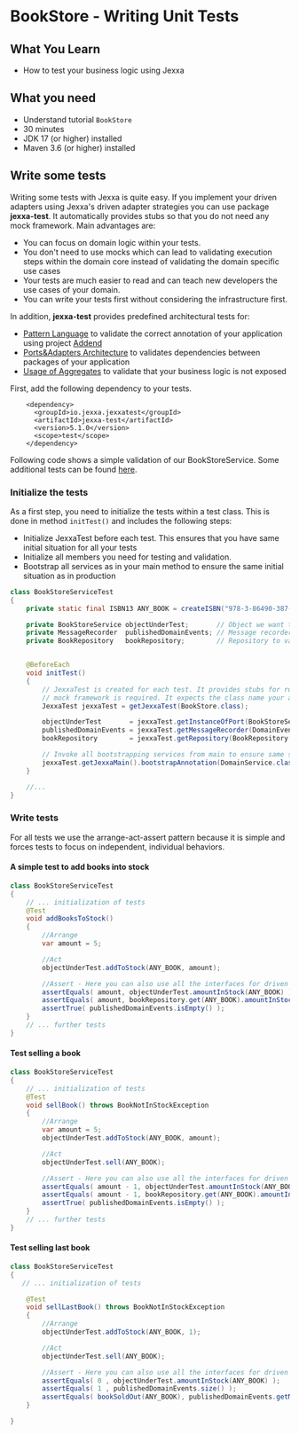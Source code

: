 # BookStore - Writing Unit Tests

## What You Learn

*   How to test your business logic using Jexxa

## What you need

*   Understand tutorial `BookStore`
*   30 minutes
*   JDK 17 (or higher) installed
*   Maven 3.6 (or higher) installed

## Write some tests
Writing some tests with Jexxa is quite easy. If you implement your driven adapters using Jexxa's driven adapter strategies you can use
package **jexxa-test**. It automatically provides stubs so that you do not need any mock framework. Main advantages are:

*   You can focus on domain logic within your tests.
*   You don't need to use mocks which can lead to validating execution steps within the domain core instead of validating the domain specific use cases
*   Your tests are much easier to read and can teach new developers the use cases of your domain.
*   You can write your tests first without considering the infrastructure first.

In addition, **jexxa-test** provides predefined architectural tests for:
*   [Pattern Language](src/test/java/io/jexxa/tutorials/bookstore/architecture/ArchitectureTest.java) to validate the correct annotation of your application using project [Addend](http://addend.jexxa.io/)
*   [Ports&Adapters Architecture](src/test/java/io/jexxa/tutorials/bookstore/architecture/ArchitectureTest.java) to validates dependencies between packages of your application
*   [Usage of Aggregates](src/test/java/io/jexxa/tutorials/bookstore/architecture/ArchitectureTest.java) to validate that your business logic is not exposed

First, add the following dependency to your tests.

```maven
    <dependency>
      <groupId>io.jexxa.jexxatest</groupId>
      <artifactId>jexxa-test</artifactId>
      <version>5.1.0</version>
      <scope>test</scope>
    </dependency>
```

Following code shows a simple validation of our BookStoreService. Some additional tests can be found [here](https://github.com/jexxa-projects/Jexxa/blob/master/tutorials/BookStore/src/test/java/io/jexxa/tutorials/bookstore/applicationservice/BookStoreServiceTest.java).

### Initialize the tests 

As a first step, you need to initialize the tests within a test class. This is done in method `initTest()` and includes 
the following steps: 
*    Initialize JexxaTest before each test. This ensures that you have same initial situation for all your tests 
*    Initialize all members you need for testing and validation. 
*    Bootstrap all services as in your main method to ensure the same initial situation as in production

```java
class BookStoreServiceTest
{
    private static final ISBN13 ANY_BOOK = createISBN("978-3-86490-387-8");

    private BookStoreService objectUnderTest;       // Object we want to test
    private MessageRecorder  publishedDomainEvents; // Message recorder to validate published DomainEvents
    private BookRepository   bookRepository;        // Repository to validate results in the tests


    @BeforeEach
    void initTest()
    {
        // JexxaTest is created for each test. It provides stubs for running your tests so that no
        // mock framework is required. It expects the class name your application!
        JexxaTest jexxaTest = getJexxaTest(BookStore.class);

        objectUnderTest       = jexxaTest.getInstanceOfPort(BookStoreService.class);
        publishedDomainEvents = jexxaTest.getMessageRecorder(DomainEventSender.class);
        bookRepository        = jexxaTest.getRepository(BookRepository.class);

        // Invoke all bootstrapping services from main to ensure same starting point
        jexxaTest.getJexxaMain().bootstrapAnnotation(DomainService.class);
    }

    //...
}
```
### Write tests 
For all tests we use the arrange-act-assert pattern because it is simple and forces tests to focus on independent, individual behaviors.

#### A simple test to add books into stock 
```java
class BookStoreServiceTest 
{
    // ... initialization of tests 
    @Test
    void addBooksToStock()
    {
        //Arrange
        var amount = 5;

        //Act
        objectUnderTest.addToStock(ANY_BOOK, amount);

        //Assert - Here you can also use all the interfaces for driven adapters defined in your application without running the infrastructure
        assertEquals( amount, objectUnderTest.amountInStock(ANY_BOOK) );
        assertEquals( amount, bookRepository.get(ANY_BOOK).amountInStock() );
        assertTrue( publishedDomainEvents.isEmpty() );
    }
    // ... further tests 
}
```
#### Test selling a book

```java
class BookStoreServiceTest 
{
    // ... initialization of tests 
    @Test
    void sellBook() throws BookNotInStockException
    {
        //Arrange
        var amount = 5;
        objectUnderTest.addToStock(ANY_BOOK, amount);

        //Act
        objectUnderTest.sell(ANY_BOOK);

        //Assert - Here you can also use all the interfaces for driven adapters defined in your application without running the infrastructure
        assertEquals( amount - 1, objectUnderTest.amountInStock(ANY_BOOK) );
        assertEquals( amount - 1, bookRepository.get(ANY_BOOK).amountInStock() );
        assertTrue( publishedDomainEvents.isEmpty() );
    }
    // ... further tests 
}
```
#### Test selling last book
```java
class BookStoreServiceTest 
{
   // ... initialization of tests

    @Test
    void sellLastBook() throws BookNotInStockException
    {
        //Arrange
        objectUnderTest.addToStock(ANY_BOOK, 1);

        //Act
        objectUnderTest.sell(ANY_BOOK);

        //Assert - Here you can also use all the interfaces for driven adapters defined in your application without running the infrastructure
        assertEquals( 0 , objectUnderTest.amountInStock(ANY_BOOK) );
        assertEquals( 1 , publishedDomainEvents.size() );
        assertEquals( bookSoldOut(ANY_BOOK), publishedDomainEvents.getMessage(BookSoldOut.class));
    }

}
```